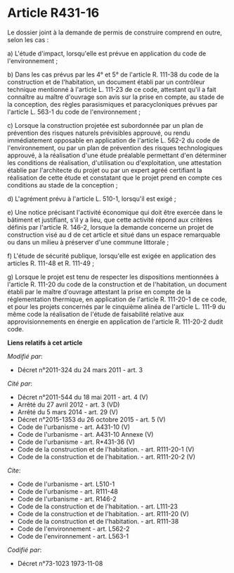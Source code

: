 # Article R431-16

Le dossier joint à la demande de permis de construire comprend en outre, selon les cas : 

a) L'étude d'impact, lorsqu'elle est prévue en application du code de l'environnement ; 

b) Dans les cas prévus par les 4° et 5° de l'article R. 111-38 du code de la construction et de l'habitation, un document
établi par un contrôleur technique mentionné à l'article L. 111-23 de ce code, attestant qu'il a fait connaître au maître
d'ouvrage son avis sur la prise en compte, au stade de la conception, des règles parasismiques et paracycloniques prévues par
l'article L. 563-1 du code de l'environnement ; 

c) Lorsque la construction projetée est subordonnée par un plan de prévention des risques naturels prévisibles approuvé, ou
rendu immédiatement opposable en application de l'article L. 562-2 du code de l'environnement, ou par un plan de prévention
des risques technologiques approuvé, à la réalisation d'une étude préalable permettant d'en déterminer les conditions de
réalisation, d'utilisation ou d'exploitation, une attestation établie par l'architecte du projet ou par un expert agréé
certifiant la réalisation de cette étude et constatant que le projet prend en compte ces conditions au stade de la
conception ; 

d) L'agrément prévu à l'article L. 510-1, lorsqu'il est exigé ; 

e) Une notice précisant l'activité économique qui doit être exercée dans le bâtiment et justifiant, s'il y a lieu, que cette
activité répond aux critères définis par l'article R. 146-2, lorsque la demande concerne un projet de construction visé au d
de cet article et situé dans un espace remarquable ou dans un milieu à préserver d'une commune littorale ; 

f) L'étude de sécurité publique, lorsqu'elle est exigée en application des articles R. 111-48 et R. 111-49 ; 

g) Lorsque le projet est tenu de respecter les dispositions mentionnées à l'article R. 111-20 du code de la construction et
de l'habitation, un document établi par le maître d'ouvrage attestant la prise en compte de la réglementation thermique, en
application de l'article R. 111-20-1 de ce code, et pour les projets concernés par le cinquième alinéa de l'article L. 111-9
du même code la réalisation de l'étude de faisabilité relative aux approvisionnements en énergie en application de l'article
R. 111-20-2 dudit code.

**Liens relatifs à cet article**

_Modifié par_:

  - Décret n°2011-324 du 24 mars 2011 - art. 3

_Cité par_:

  - Décret n°2011-544 du 18 mai 2011 - art. 4 (V)
  - Arrêté du 27 avril 2012 - art. 3 (VD)
  - Arrêté du 5 mars 2014 - art. 29 (V)
  - Décret n°2015-1353 du 26 octobre 2015 - art. 5 (V)
  - Code de l'urbanisme - art. A431-10 (V)
  - Code de l'urbanisme - art. A431-10 Annexe (V)
  - Code de l'urbanisme - art. R*431-36 (V)
  - Code de la construction et de l'habitation. - art. R111-20-1 (V)
  - Code de la construction et de l'habitation. - art. R111-20-2 (V)

_Cite_:

  - Code de l'urbanisme - art. L510-1
  - Code de l'urbanisme - art. R111-48
  - Code de l'urbanisme - art. R146-2
  - Code de la construction et de l'habitation. - art. L111-23
  - Code de la construction et de l'habitation. - art. R111-20 (V)
  - Code de la construction et de l'habitation. - art. R111-38
  - Code de l'environnement - art. L562-2
  - Code de l'environnement - art. L563-1

_Codifié par_:

  - Décret n°73-1023 1973-11-08
